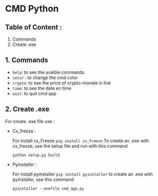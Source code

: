 # CMD Python

## Table of Content : 

1. Commands
2. Create .exe 

## 1. Commands

- `help`: to see the avaible commands
- `color` : to change the cmd color 
- `crypto`: to see the price of crypto-monaie in live
- `time`: to see the date en time 
- `exit`: to quit cmd app   


## 2. Create .exe

For create .exe file use :

- Cx_freeze : 

    For install cx_Freeze
    `pip install cx_Freeze`
    To create an .exe with cx_freeze, use the setup file and run with this command

    `python setup.py build`

- Pyinstaller :

    For install pyinstaller
    `pip install pyinstaller`
    to create an .exe with  pyinstaller, use this command 

    `pyinstaller --onefile cmd_app.py`